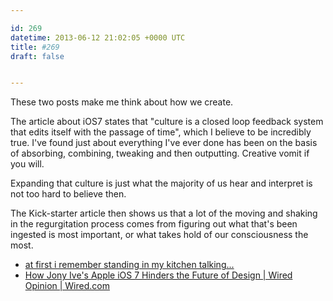 ```yaml
---

id: 269
datetime: 2013-06-12 21:02:05 +0000 UTC
title: #269
draft: false


---
```


These two posts make me think about how we create. 

The article about iOS7 states that "culture is a closed loop feedback system that edits itself with the passage of time", which I believe to be incredibly true. I've found just about everything I've ever done has been on the basis of absorbing, combining, tweaking and then outputting. Creative vomit if you will.

Expanding that culture is just what the majority of us hear and interpret is not too hard to believe then. 

The Kick-starter article then shows us that a lot of the moving and shaking in the regurgitation process comes from figuring out what that's been ingested is most important, or what takes hold of our consciousness the most. 

 
 * [at first i remember standing in my kitchen talking...](http://8east4west.tumblr.com/post/22004376536/at-first-i-remember-standing-in-my-kitchen-talking)
 * [How Jony Ive's Apple iOS 7 Hinders the Future of Design | Wired Opinion | Wired.com](http://www.wired.com/opinion/2013/06/why-jony-ives-and-apple-ios7-are-holding-back-the-future-of-design/?cid=8778934)


